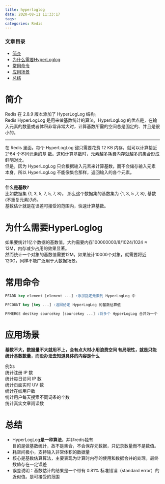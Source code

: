```yaml
---
title: hyperloglog
date: 2020-08-11 11:33:17
tags: 
categories: Redis
---
```


<!--more-->

### 文章目录

- [简介](#_2)
- [为什么需要HyperLoglog](#HyperLoglog_18)
- [常用命令](#_22)
- [应用场景](#_31)
- [总结](#_42)

# 简介

Redis 在 2.8.9 版本添加了 HyperLogLog 结构。  
Redis HyperLogLog 是用来做基数统计的算法，HyperLogLog 的优点是，在输入元素的数量或者体积非常非常大时，计算基数所需的空间总是固定的、并且是很小的。

---

在 Redis 里面，每个 HyperLogLog 键只需要花费 12 KB 内存，就可以计算接近 2\^64 个不同元素的基 数。这和计算基数时，元素越多耗费内存就越多的集合形成鲜明对比。  
但是，因为 HyperLogLog 只会根据输入元素来计算基数，而不会储存输入元素本身，所以 HyperLogLog 不能像集合那样，返回输入的各个元素。

---

**什么是基数\?**  
比如数据集 \{1, 3, 5, 7, 5, 7, 8\}， 那么这个数据集的基数集为 \{1, 3, 5 ,7, 8\}, 基数\(不重复元素\)为5。  
基数估计就是在误差可接受的范围内，快速计算基数。

# 为什么需要HyperLoglog

如果要统计1亿个数据的基数值，大约需要内存100000000/8/1024/1024 ≈ 12M，内存减少占用的效果显著。  
然而统计一个对象的基数值需要12M，如果统计10000个对象，就需要将近120G，同样不能广泛用于大数据场景。

# 常用命令

```sql
PFADD key element [element ...] :添加指定元素到 HyperLogLog 中

PFCOUNT key [key ...] :返回给定 HyperLogLog 的基数估算值

PFMERGE destkey sourcekey [sourcekey ...] :将多个 HyperLogLog 合并为一个 HyperLogLog
```

# 应用场景

**基数不大，数据量不大就用不上，会有点大材小用浪费空间 有局限性，就是只能统计基数数量，而没办法去知道具体的内容是什么**

例如:  
统计注册 IP 数  
统计每日访问 IP 数  
统计页面实时 UV 数  
统计在线用户数  
统计用户每天搜索不同词条的个数  
统计真实文章阅读数

# 总结

- HyperLogLog**是一种算法**，并非redis独有  
  目的是做基数统计，故不是集合，不会保存元数据，只记录数量而不是数值。
- 耗空间极小，支持输入非常体积的数据量
- 核心是基数估算算法，主要表现为计算时内存的使用和数据合并的处理。最终数值存在一定误差
- 误差说明：基数估计的结果是一个带有 0.81\% 标准错误（standard error）的近似值。是可接受的范围